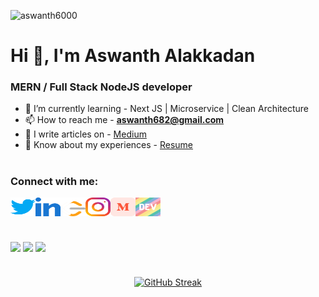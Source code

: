 <p align="left"> <img src="https://komarev.com/ghpvc/?username=aswanth6000&label=Profile%20views&color=0e75b6&style=flat" alt="aswanth6000" /> </p>
<h1 align="left">Hi 👋, I'm Aswanth Alakkadan</h1>
<h3 align="left">MERN / Full Stack NodeJS developer</h3>
<div align="left">

- 🌱 I’m currently learning - Next JS | Microservice | Clean Architecture
- 📫 How to reach me - **aswanth682@gmail.com**
- 📝 I write articles on - [Medium](https://medium.com/@aswanth6000)
- 📄 Know about my experiences - [Resume](https://drive.google.com/file/d/1TAkjvxYKXvf4M7H7Obi_fkLokuA1RARs/view?usp=sharing)

</div>
<h1 align="left"></h1>
<h3 align="left">Connect with me:</h3>
<p align="left">
<a href="https://twitter.com/ASWANTH6000" target="blank"><img align="center" src="https://raw.githubusercontent.com/teamedwardforever/Readme-Generator/71f25dd8b98329b168142a6b782a107b75eab178/svg/Social/twitter.svg" alt="ASWANTH6000" height="30" width="40" /></a><a href="https://linkedin.com/in/https://www.linkedin.com/in/aswanthalakkadan/" target="blank"><img align="center" src="https://raw.githubusercontent.com/teamedwardforever/Readme-Generator/71f25dd8b98329b168142a6b782a107b75eab178/svg/Social/linked-in-alt.svg" alt="https://www.linkedin.com/in/aswanthalakkadan/" height="30" width="40" /></a><a href="https://www.leetcode.com/aswanth6000" target="blank"><img align="center" src="https://raw.githubusercontent.com/teamedwardforever/Readme-Generator/71f25dd8b98329b168142a6b782a107b75eab178/svg/Social/leet-code.svg" alt="aswanth6000" height="30" width="40" /></a><a href="https://instagram.com/aswanth6000" target="blank"><img align="center" src="https://raw.githubusercontent.com/teamedwardforever/Readme-Generator/71f25dd8b98329b168142a6b782a107b75eab178/svg/Social/instagram.svg" alt="aswanth6000" height="30" width="40" /></a><a href="https://medium.com/aswanth6000" target="blank"><img align="center" src="https://raw.githubusercontent.com/teamedwardforever/Readme-Generator/71f25dd8b98329b168142a6b782a107b75eab178/svg/Social/medium.svg" alt="aswanth6000" height="30" width="40" /></a><a href="https://dev.to/aswanth6000" target="blank"><img align="center" src="https://raw.githubusercontent.com/teamedwardforever/Readme-Generator/71f25dd8b98329b168142a6b782a107b75eab178/svg/Social/devto.svg" alt="aswanth6000" height="30" width="40" />
</a>
</p>
<h1 align="left"></h1>

<div align="center>
  
<a href="https://github.com/aswanth6000">
<img align="center" src="http://github-profile-summary-cards.vercel.app/api/cards/stats?username=aswanth6000&theme=2077" height="180em" />
<img align="center" src="http://github-profile-summary-cards.vercel.app/api/cards/most-commit-language?username=aswanth6000&theme=2077" height="180em" />
<img align="center" src="http://github-profile-summary-cards.vercel.app/api/cards/repos-per-language?username=aswanth6000&theme=2077" height="180em" />

</div>

<h1 align="left"></h1>

<div align="center">

 [![GitHub Streak](https://streak-stats.demolab.com?user=aswanth6000&theme=gruvbox&hide_border=true&exclude_days=Sun)](https://git.io/streak-stats)
    
</div>





